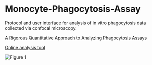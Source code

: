 # Monocyte-Phagocytosis-Assay
Protocol and user interface for analysis of in vitro phagocytosis data collected via confocal microscopy.

[A Rigorous Quantitative Approach to Analyzing Phagocytosis Assays](https://bio-protocol.org/UserHome.aspx?id=1238168)

[Online analysis tool]( https://mcap91.shinyapps.io/Monocyte-Phagocytosis-Assay/)

![Figure 1](https://user-images.githubusercontent.com/36866996/124327769-4316fc80-db3d-11eb-8ae6-0b648955cb4e.png)



